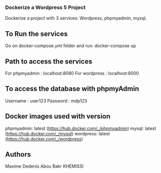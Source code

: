 ### Dockerize a Wordpress 5 Project
Dockerize a project with 3 services: Wordpress, phpmyadmin, mysql.

## To Run the services
Go on docker-compose.yml folder and run:
docker-compose up

## Path to access the services
For phpmyadmin : localhost:8080
For wordpress : localhost:8000

## To access the database with phpmyAdmin
Username : user123
Password : mdp123

## Docker images used with version
phpmyadmin: latest  (https://hub.docker.com/_/phpmyadmin)
mysql: latest  (https://hub.docker.com/_/mysql)
wordpress: latest  (https://hub.docker.com/_/wordpress)

## Authors
Maxime Dedenis
Abou Bakr KHEMISSI
